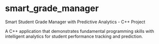 # smart_grade_manager
Smart Student Grade Manager with Predictive Analytics - C++ Project

A C++ application that demonstrates fundamental programming skills with intelligent analytics for student performance tracking and prediction.

